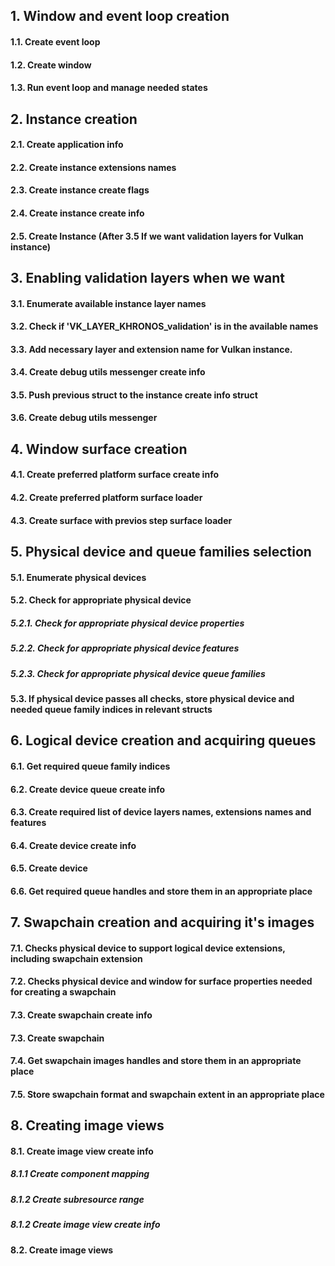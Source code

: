 ## 1. Window and event loop creation
#### 1.1. Create event loop
#### 1.2. Create window
#### 1.3. Run event loop and manage needed states

## 2. Instance creation
#### 2.1. Create application info
#### 2.2. Create instance extensions names
#### 2.3. Create instance create flags
#### 2.4. Create instance create info
#### 2.5. Create Instance (After 3.5 If we want validation layers for Vulkan instance)

## 3. Enabling validation layers when we want
#### 3.1. Enumerate available instance layer names
#### 3.2. Check if 'VK_LAYER_KHRONOS_validation' is in the available names
#### 3.3. Add necessary layer and extension name for Vulkan instance.
#### 3.4. Create debug utils messenger create info
#### 3.5. Push previous struct to the instance create info struct
#### 3.6. Create debug utils messenger

## 4. Window surface creation
#### 4.1. Create preferred platform surface create info
#### 4.2. Create preferred platform surface loader
#### 4.3. Create surface with previos step surface loader

## 5. Physical device and queue families selection
#### 5.1. Enumerate physical devices
#### 5.2. Check for appropriate physical device
##### 5.2.1. Check for appropriate physical device properties
##### 5.2.2. Check for appropriate physical device features
##### 5.2.3. Check for appropriate physical device queue families
#### 5.3. If physical device passes all checks, store physical device and needed queue family indices in relevant structs

## 6. Logical device creation and acquiring queues
#### 6.1. Get required queue family indices
#### 6.2. Create device queue create info
#### 6.3. Create required list of device layers names, extensions names and features
#### 6.4. Create device create info
#### 6.5. Create device
#### 6.6. Get required queue handles and store them in an appropriate place

## 7. Swapchain creation and acquiring it's images
#### 7.1. Checks physical device to support logical device extensions, including swapchain extension
#### 7.2. Checks physical device and window for surface properties needed for creating a swapchain
#### 7.3. Create swapchain create info
#### 7.3. Create swapchain
#### 7.4. Get swapchain images handles and store them in an appropriate place
#### 7.5. Store swapchain format and swapchain extent in an appropriate place

## 8. Creating image views
#### 8.1. Create image view create info
##### 8.1.1 Create component mapping
##### 8.1.2 Create subresource range
##### 8.1.2 Create image view create info
#### 8.2. Create image views
